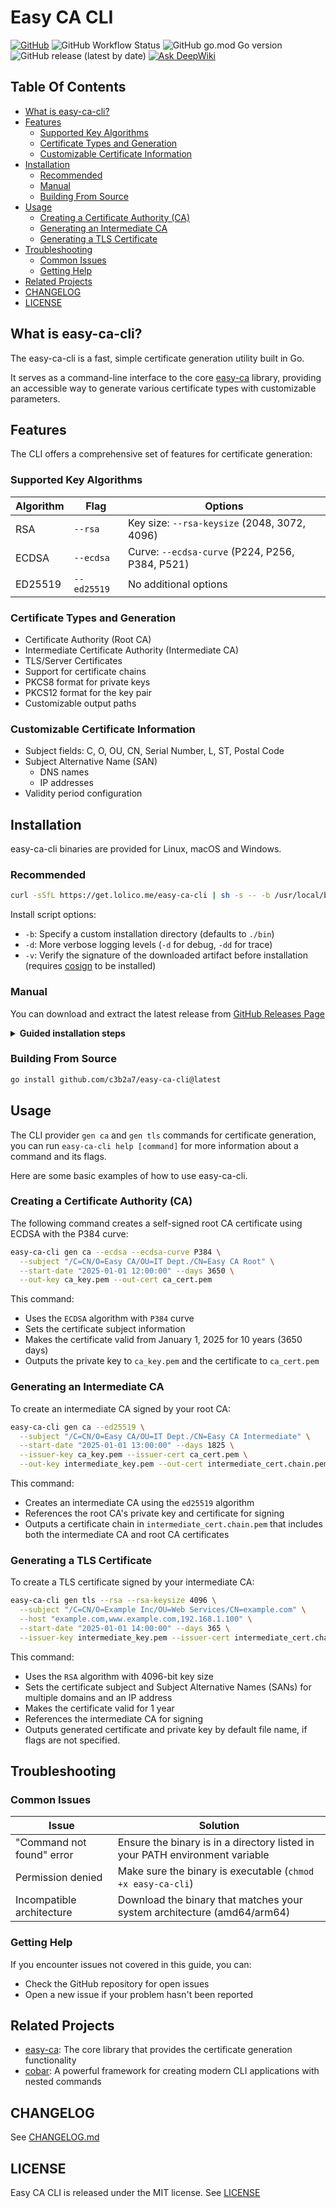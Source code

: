 # Easy CA CLI

[![GitHub](https://img.shields.io/github/license/c3b2a7/easy-ca-cli)](https://github.com/c3b2a7/easy-ca-cli/blob/master/LICENSE)
![GitHub Workflow Status](https://img.shields.io/github/actions/workflow/status/c3b2a7/easy-ca-cli/ci.yml)
![GitHub go.mod Go version](https://img.shields.io/github/go-mod/go-version/c3b2a7/easy-ca-cli)
![GitHub release (latest by date)](https://img.shields.io/github/v/release/c3b2a7/easy-ca-cli)
[![Ask DeepWiki](https://deepwiki.com/badge.svg)](https://deepwiki.com/c3b2a7/easy-ca-cli)

## Table Of Contents

- [What is easy-ca-cli?](#what-is-easy-ca-cli)
- [Features](#features)
  - [Supported Key Algorithms](#supported-key-algorithms)
  - [Certificate Types and Generation](#certificate-types-and-generation)
  - [Customizable Certificate Information](#customizable-certificate-information)
- [Installation](#installation)
  - [Recommended](#recommended)
  - [Manual](#manual)
  - [Building From Source](#building-from-source)
- [Usage](#usage)
  - [Creating a Certificate Authority (CA)](#creating-a-certificate-authority-ca)
  - [Generating an Intermediate CA](#generating-an-intermediate-ca)
  - [Generating a TLS Certificate](#generating-a-tls-certificate)
- [Troubleshooting](#troubleshooting)
  - [Common Issues](#common-issues)
  - [Getting Help](#getting-help)
- [Related Projects](#related-projects)
- [CHANGELOG](#changelog)
- [LICENSE](#license)

## What is easy-ca-cli?

The easy-ca-cli is a fast, simple certificate generation utility built in Go.

It serves as a command-line interface to the core [easy-ca](https://github.com/c3b2a7/easy-ca) library,
providing an accessible way to generate various certificate types with customizable parameters.

## Features

The CLI offers a comprehensive set of features for certificate generation:

### Supported Key Algorithms

| Algorithm | Flag        | Options                                         |
|-----------|-------------|-------------------------------------------------|
| RSA       | `--rsa`     | Key size: `--rsa-keysize` (2048, 3072, 4096)    |
| ECDSA     | `--ecdsa`   | Curve: `--ecdsa-curve` (P224, P256, P384, P521) |
| ED25519   | `--ed25519` | No additional options                           |

### Certificate Types and Generation

- Certificate Authority (Root CA)
- Intermediate Certificate Authority (Intermediate CA)
- TLS/Server Certificates
- Support for certificate chains
- PKCS8 format for private keys
- PKCS12 format for the key pair
- Customizable output paths

### Customizable Certificate Information

- Subject fields: C, O, OU, CN, Serial Number, L, ST, Postal Code
- Subject Alternative Name (SAN)
  - DNS names
  - IP addresses
- Validity period configuration

## Installation

easy-ca-cli binaries are provided for Linux, macOS and Windows.

### Recommended

```sh
curl -sSfL https://get.lolico.me/easy-ca-cli | sh -s -- -b /usr/local/bin
```

Install script options:

- `-b`: Specify a custom installation directory (defaults to `./bin`)
- `-d`: More verbose logging levels (`-d` for debug, `-dd` for trace)
- `-v`: Verify the signature of the downloaded artifact before installation (requires [cosign](https://github.com/sigstore/cosign) to be installed)

### Manual

You can download and extract the latest release
from [GitHub Releases Page](https://github.com/c3b2a7/easy-ca-cli/releases)

<details>
<summary><b>Guided installation steps</b></summary>

Here we use macOS (Darwin) on the arm64 architecture as an example for installation.

1. Download these files for your version from the [GitHub Releases Page](https://github.com/c3b2a7/easy-ca-cli/releases)

    - tarball: `easy-ca-cli_$version_darwin_arm64.tar.gz`
    - checksums (optional): `easy-ca-cli_$version_sha256_checksums.txt`
    - signature (optional): `easy-ca-cli_$version_sha256_checksums.txt.sig`
    - certificate (optional): `easy-ca-cli_$version_sha256_checksums.txt.pem`

2. **(Optional) Verifying the signature of your downloaded checksums file**

    If you chose to manually download the tarball file in the above steps, you can use the following steps to verify the signatures and checksums by using the [cosign](https://github.com/sigstore/cosign) and sha256sum tool.

    ```bash
    # Your downloaded version (without prefix `v`)
    # Example:
    version=1.4.0

    # 1. Verify the signature of checksum file
    cosign verify-blob easy-ca-cli_${version}_sha256_checksums.txt \
      --certificate easy-ca-cli_${version}_sha256_checksums.txt.pem \
      --signature easy-ca-cli_${version}_sha256_checksums.txt.sig \
      --certificate-identity "https://github.com/c3b2a7/easy-ca-cli/.github/workflows/cd.yml@refs/tags/v${version}" \
      --certificate-oidc-issuer "https://token.actions.githubusercontent.com"

    # 2. Verify the tarball’s checksums
    sha256sum --ignore-missing --check easy-ca-cli_${version}_sha256_checksums.txt
    ```

3. Unpack tarball
4. Confirm the version with the following command

    ```bash
    easy-ca-cli --version
    ```

</details>

### Building From Source

```bash
go install github.com/c3b2a7/easy-ca-cli@latest
```

## Usage

The CLI provider `gen ca` and `gen tls` commands for certificate generation, you can run `easy-ca-cli help [command]` for more information about a command and its flags.

Here are some basic examples of how to use easy-ca-cli.

### Creating a Certificate Authority (CA)

The following command creates a self-signed root CA certificate using ECDSA with the P384 curve:

```bash
easy-ca-cli gen ca --ecdsa --ecdsa-curve P384 \
  --subject "/C=CN/O=Easy CA/OU=IT Dept./CN=Easy CA Root" \
  --start-date "2025-01-01 12:00:00" --days 3650 \
  --out-key ca_key.pem --out-cert ca_cert.pem
```

This command:

- Uses the `ECDSA` algorithm with `P384` curve
- Sets the certificate subject information
- Makes the certificate valid from January 1, 2025 for 10 years (3650 days)
- Outputs the private key to `ca_key.pem` and the certificate to `ca_cert.pem`

### Generating an Intermediate CA

To create an intermediate CA signed by your root CA:

```bash
easy-ca-cli gen ca --ed25519 \
  --subject "/C=CN/O=Easy CA/OU=IT Dept./CN=Easy CA Intermediate" \
  --start-date "2025-01-01 13:00:00" --days 1825 \
  --issuer-key ca_key.pem --issuer-cert ca_cert.pem \
  --out-key intermediate_key.pem --out-cert intermediate_cert.chain.pem
```

This command:

- Creates an intermediate CA using the `ed25519` algorithm
- References the root CA's private key and certificate for signing
- Outputs a certificate chain in `intermediate_cert.chain.pem` that includes both the intermediate CA and root CA
  certificates

### Generating a TLS Certificate

To create a TLS certificate signed by your intermediate CA:

```bash
easy-ca-cli gen tls --rsa --rsa-keysize 4096 \
  --subject "/C=CN/O=Example Inc/OU=Web Services/CN=example.com" \
  --host "example.com,www.example.com,192.168.1.100" \
  --start-date "2025-01-01 14:00:00" --days 365 \
  --issuer-key intermediate_key.pem --issuer-cert intermediate_cert.chain.pem \
```

This command:

- Uses the `RSA` algorithm with 4096-bit key size
- Sets the certificate subject and Subject Alternative Names (SANs) for multiple domains and an IP address
- Makes the certificate valid for 1 year
- References the intermediate CA for signing
- Outputs generated certificate and private key by default file name, if flags are not specified.

## Troubleshooting

### Common Issues

| Issue                     | Solution                                                                     |
|---------------------------|------------------------------------------------------------------------------|
| "Command not found" error | Ensure the binary is in a directory listed in your PATH environment variable |
| Permission denied         | Make sure the binary is executable (`chmod +x easy-ca-cli`)                  |
| Incompatible architecture | Download the binary that matches your system architecture (amd64/arm64)      |

### Getting Help

If you encounter issues not covered in this guide, you can:

- Check the GitHub repository for open issues
- Open a new issue if your problem hasn't been reported

## Related Projects

- [easy-ca](https://github.com/c3b2a7/easy-ca): The core library that provides the certificate generation functionality
- [cobar](https://github.com/spf13/cobra): A powerful framework for creating modern CLI applications with nested
  commands

## CHANGELOG

See [CHANGELOG.md](./CHANGELOG.md)

## LICENSE

Easy CA CLI is released under the MIT license. See [LICENSE](./LICENSE)
